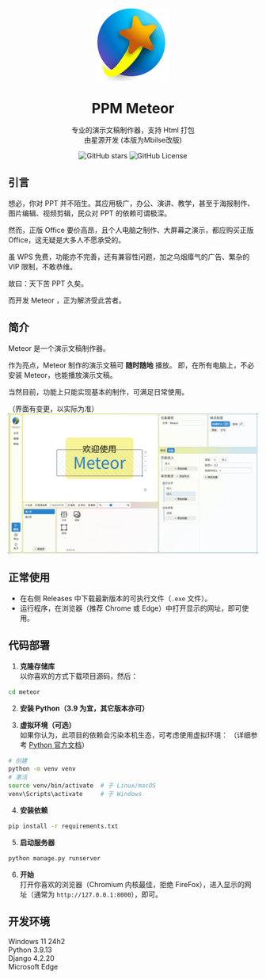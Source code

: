<p align="center">
    <img src="./meteor.svg" width="147" height="147">
</p>

<p>
<h1 align="center" style="line-height:1;">PPM Meteor</h1>
<p align="center">专业的演示文稿制作器，支持 Html 打包<br>
由星源开发 (本版为Mbilse改版)</p>
</p>
<p align="center" class="shields">
  <span style="text-decoration:none">
    <img src="https://img.shields.io/github/stars/starry-source/meteor" alt="GitHub stars"/>
  </span>
  <!-- <span href="https://github.com/starry-source/meteor/issues" style="text-decoration:none">
    <img src="https://img.shields.io/github/issues/starry-source/meteor.svg" alt="GitHub issues"/>
  </span>
  <span href="https://github.com/starry-source/meteor/network" style="text-decoration:none">
    <img src="https://img.shields.io/github/forks/starry-source/meteor.svg" alt="GitHub forks"/>
  </span> -->
  <span style="text-decoration:none">
    <img src="https://img.shields.io/github/license/starry-source/meteor" alt="GitHub License"/>
  </pan>
</p>




## 引言
想必，你对 PPT 并不陌生。其应用极广，办公、演讲、教学，甚至于海报制作、图片编辑、视频剪辑，民众对 PPT 的依赖可谓极深。

然而，正版 Office 要价高昂，且个人电脑之制作、大屏幕之演示，都应购买正版 Office，这无疑是大多人不愿承受的。

虽 WPS 免费，功能亦不完善，还有兼容性问题，加之乌烟瘴气的广告、繁杂的 VIP 限制，不敢恭维。

故曰：天下苦 PPT 久矣。

而开发 Meteor ，正为解济受此苦者。

## 简介
Meteor 是一个演示文稿制作器。

作为亮点，Meteor 制作的演示文稿可 **随时随地** 播放。
即，在所有电脑上，不必安装 Meteor，也能播放演示文稿。

当然目前，功能上只能实现基本的制作，可满足日常使用。

（界面有变更，以实际为准）
![编辑界面](art/edit.png)
<!-- ![播放界面](art/play.png) -->

## 正常使用

- 在右侧 Releases 中下载最新版本的可执行文件（`.exe` 文件）。
- 运行程序，在浏览器（推荐 Chrome 或 Edge）中打开显示的网址，即可使用。

## 代码部署

1. **克隆存储库**  
以你喜欢的方式下载项目源码，然后：
```sh
cd meteor
```

2. **安装 Python（3.9 为宜，其它版本亦可）**  

3. **虚拟环境（可选）**  
如果你认为，此项目的依赖会污染本机生态，可考虑使用虚拟环境：
（详细参考 [Python 官方文档](https://docs.python.org/zh-cn/3/library/venv.html#creating-virtual-environments)）
```sh
# 创建
python -m venv venv
# 激活
source venv/bin/activate  # 于 Linux/macOS
venv\Scripts\activate     # 于 Windows
```

4. **安装依赖**  
```sh
pip install -r requirements.txt
```

5. **启动服务器**  
```sh
python manage.py runserver
```

6. **开始**  
打开你喜欢的浏览器（Chromium 内核最佳，拒绝 FireFox），进入显示的网址（通常为 `http://127.0.0.1:8000`），即可。

## 开发环境

Windows 11 24h2\
Python 3.9.13\
Django 4.2.20\
Microsoft Edge
